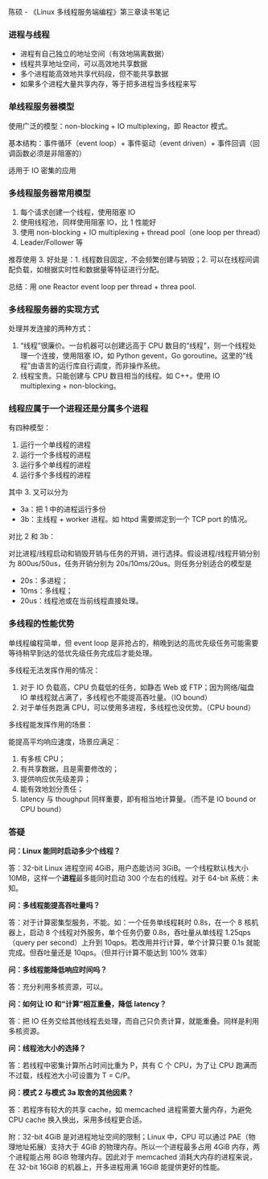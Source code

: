 陈硕 - 《Linux 多线程服务端编程》第三章读书笔记
### 进程与线程
- 进程有自己独立的地址空间（有效地隔离数据）
- 线程共享地址空间，可以高效地共享数据
- 多个进程能高效地共享代码段，但不能共享数据
- 如果多个进程大量共享内存，等于把多进程当多线程来写

### 单线程服务器模型
使用广泛的模型：non-blocking + IO multiplexing，即 Reactor 模式。

基本结构：事件循环（event loop）+ 事件驱动（event driven）+ 事件回调（回调函数必须是非阻塞的）

适用于 IO 密集的应用

### 多线程服务器常用模型
1. 每个请求创建一个线程，使用阻塞 IO
2. 使用线程池，同样使用阻塞 IO，比 1 性能好
3. 使用 non-blocking + IO multiplexing + thread pool（one loop per thread）
4. Leader/Follower 等

推荐使用 3. 好处是：1. 线程数目固定，不会频繁创建与销毁；2. 可以在线程间调配负载，如根据实时性和数据量等特征进行分配。

总结：用 one Reactor event loop per thread + threa pool.

### 多线程服务器的实现方式
处理并发连接的两种方式：
1. “线程”很廉价。一台机器可以创建远高于 CPU 数目的“线程”，则一个线程处理一个连接，使用阻塞 IO，如 Python gevent，Go goroutine。这里的“线程”由语言的运行库自行调度，而非操作系统。
2. 线程宝贵。只能创建与 CPU 数目相当的线程。如 C++。使用 IO multiplexing + non-blocking。

### 线程应属于一个进程还是分属多个进程
有四种模型：
1. 运行一个单线程的进程
2. 运行一个多线程的进程
3. 运行多个单线程的进程
4. 运行多个多线程的进程

其中 3. 又可以分为

- 3a：把 1 中的进程运行多份
- 3b：主线程 + worker 进程。如 httpd 需要绑定到一个 TCP port 的情况。

对比 2 和 3b：

对比进程/线程启动和销毁开销与任务的开销，进行选择。假设进程/线程开销分别为 800us/50us，任务开销分别为 20s/10ms/20us。则任务分别适合的模型是

- 20s：多进程；
- 10ms：多线程；
- 20us：线程池或在当前线程直接处理。

### 多线程的性能优势

单线程编程简单，但 event loop 是非抢占的，稍晚到达的高优先级任务可能需要等待稍早到达的低优先级任务完成后才能处理。

多线程无法发挥作用的情况：

1. 对于 IO 负载高，CPU 负载低的任务，如静态 Web 或 FTP；因为网络/磁盘 IO 单线程就占满了，多线程也不能提高吞吐量。（IO bound）
2. 对于单任务跑满 CPU，可以使用多进程，多线程也没优势。（CPU bound）

多线程能发挥作用的场景：

能提高平均响应速度，场景应满足：

1. 有多核 CPU；
2. 有共享数据，且是需要修改的；
3. 提供响应优先级差异；
4. 能有效地划分责任；
5. latency 与 thoughput 同样重要，即有相当地计算量。（而不是 IO bound or CPU bound）

### 答疑

**问：Linux 能同时启动多少个线程？**

答：32-bit Linux 进程空间 4GiB，用户态能访问 3GiB。一个线程默认栈大小 10MB，这样一个**进程**最多能同时启动 300 个左右的线程。对于 64-bit 系统：未知。

**问：多线程能提高吞吐量吗？**

答：对于计算密集型服务，不能。如：一个任务单线程耗时 0.8s，在一个 8 核机器上，启动 8 个线程对外服务，单个任务仍要 0.8s，吞吐量从单线程 1.25qps（query per second）上升到 10qps。若改用并行计算，单个计算只要 0.1s 就能完成。但吞吐量还是 10qps。（但并行计算不能达到 100% 效率）

**问：多线程能降低响应时间吗？**

答：充分利用多核资源，可以。

**问：如何让 IO 和“计算”相互重叠，降低 latency？**

答：把 IO 任务交给其他线程去处理，而自己只负责计算，就能重叠。同样是利用多核资源。

**问：线程池大小的选择？**

答：若线程中密集计算所占时间比重为 P，共有 C 个 CPU，为了让 CPU 跑满而不过载，线程池大小可设置为 T = C/P。

**问：模式 2 与模式 3a 取舍的其他因素？**

答：若程序有较大的共享 cache，如 memcached 进程需要大量内存，为避免 CPU cache 换入换出，采用多线程更合适。

附：32-bit 4GiB 是对进程地址空间的限制；Linux 中，CPU 可以通过 PAE（物理地址拓展）支持大于 4GiB 的物理内存。所以一个进程最多占用 4GiB 内存，两个进程能占用 8GiB 物理内存。因此对于 memcached 消耗大内存的进程来说，在 32-bit 16GiB 的机器上，开多进程用满 16GiB 能提供更好的性能。